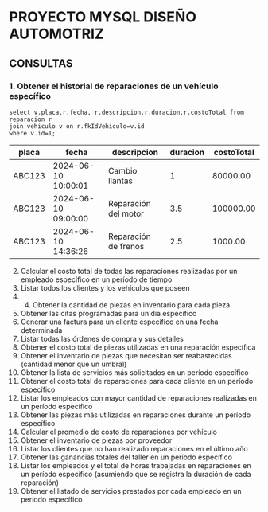 # PROYECTO MYSQL DISEÑO AUTOMOTRIZ
## CONSULTAS
### 1.  Obtener el historial de reparaciones de un vehículo específico
    
    select v.placa,r.fecha, r.descripcion,r.duracion,r.costoTotal from reparacion r
    join vehiculo v on r.fkIdVehiculo=v.id
    where v.id=1;

| **placa**  | **fecha**               | **descripcion**          | **duracion** | **costoTotal** |
|--------|---------------------|----------------------|----------|------------|
| ABC123 | 2024-06-10 10:00:01 | Cambio llantas       |        1 |   80000.00 |
| ABC123 | 2024-06-10 09:00:00 | Reparación del motor |      3.5 |  100000.00 |
| ABC123 | 2024-06-10 14:36:26 | Reparación de frenos |      2.5 |    1000.00 |

2. Calcular el costo total de todas las reparaciones realizadas por un empleado
específico en un período de tiempo
3. Listar todos los clientes y los vehículos que poseen
4. 4. Obtener la cantidad de piezas en inventario para cada pieza
5. Obtener las citas programadas para un día específico
6. Generar una factura para un cliente específico en una fecha determinada
7. Listar todas las órdenes de compra y sus detalles
8. Obtener el costo total de piezas utilizadas en una reparación específica
9. Obtener el inventario de piezas que necesitan ser reabastecidas (cantidad
menor que un umbral)
10. Obtener la lista de servicios más solicitados en un período específico
11. Obtener el costo total de reparaciones para cada cliente en un período
específico
12. Listar los empleados con mayor cantidad de reparaciones realizadas en un
período específico
13. Obtener las piezas más utilizadas en reparaciones durante un período
específico
14. Calcular el promedio de costo de reparaciones por vehículo
15. Obtener el inventario de piezas por proveedor
16. Listar los clientes que no han realizado reparaciones en el último año
17. Obtener las ganancias totales del taller en un período específico
18. Listar los empleados y el total de horas trabajadas en reparaciones en un
período específico (asumiendo que se registra la duración de cada reparación)
19. Obtener el listado de servicios prestados por cada empleado en un período
específico
